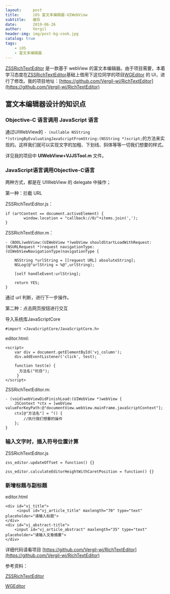 ```yaml
---
layout:     post
title:      iOS 富文本编辑器-UIWebView
subtitle:   缓存
date:       2019-06-26
author:     Vergil
header-img: img/post-bg-cook.jpg
catalog: true
tags:
    - iOS
    - 富文本编辑器
---
```


[ZSSRichTextEditor](https://github.com/nnhubbard/ZSSRichTextEditor) 是一款基于 webView 的富文本编辑器。由于项目需要，本着学习态度在[ZSSRichTextEditor](https://github.com/nnhubbard/ZSSRichTextEditor)基础上借用下这位同学的项目[WGEditor](https://github.com/study123456/WGEditor-mobile) 的 UI，进行了修改。我的项目地址：[https://github.com/Vergil-wj/RichTextEditor](https://github.com/Vergil-wj/RichTextEditor)

## 富文本编辑器设计的知识点

### Objective-C 语言调用 JavaScript 语言

通过UIWebView的 `- (nullable NSString *)stringByEvaluatingJavaScriptFromString:(NSString *)script;`的方法来实现的。这样我们就可以实现文字的加粗、下划线、斜体等等一切我们想要的样式。

详见我的项目中 **UIWebView+VJJSTool.m** 文件。

### JavaScript语言调用Objective-C语言

两种方式，都是在 UIWebView 的 delegate 中操作；

第一种：拦截 URL

ZSSRichTextEditor.js：

```
if (artContent == document.activeElement) {
        window.location = "callback://0/"+items.join(',');
}
```

ZSSRichTextEditor.m：


```
- (BOOL)webView:(UIWebView *)webView shouldStartLoadWithRequest:(NSURLRequest *)request navigationType:(UIWebViewNavigationType)navigationType {
    
    NSString *urlString = [[request URL] absoluteString];
    NSLog(@"urlString = %@",urlString);
    
    [self handleEvent:urlString];
    
    return YES;
}
```

通过 url 判断，进行下一步操作。

第二种：点击网页按钮进行交互

导入系统库JavaScriptCore

```
#import <JavaScriptCore/JavaScriptCore.h>
```

editor.html:

```
<script>
    var div = document.getElementById('vj_column');
    div.addEventListener('click', test);
        
    function test(e) {
      方法名("栏目");
     }
</script>
```

ZSSRichTextEditor.m:

```
- (void)webViewDidFinishLoad:(UIWebView *)webView {
    JSContext *ctx = [webView valueForKeyPath:@"documentView.webView.mainFrame.javaScriptContext"];
    ctx[@"方法名"] = ^() {
        //执行我们想要的操作 
    };
}
```

### 输入文字时，插入符号位置计算

ZSSRichTextEditor.js

```
zss_editor.updateOffset = function() {}

zss_editor.calculateEditorHeightWithCaretPosition = function() {}

```

### 新增标题与副标题

editor.html

```
<div id="vj_title">
     <input id="vj_article_title" maxlength="70" type="text" placeholder="请输入标题">
</div>
<div id="vj_abstract-title">
    <input id="vj_article_abstract" maxlength="35" type="text" placeholder="请输入文章摘要">
</div>
```

详细代码请看项目 [https://github.com/Vergil-wj/RichTextEditor](https://github.com/Vergil-wj/RichTextEditor)

参考资料：

[ZSSRichTextEditor](https://github.com/nnhubbard/ZSSRichTextEditor)

[WGEditor](https://github.com/study123456/WGEditor-mobile)





